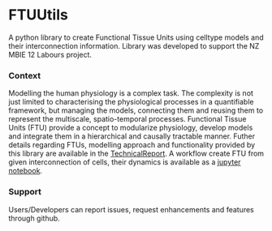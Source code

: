# FTUUtils

A python library to create Functional Tissue Units using celltype models and their interconnection information. Library was developed to support the NZ MBIE 12 Labours project.

### Context
Modelling the human physiology is a complex task. The complexity is not just limited to characterising the physiological processes in a quantifiable framework, but managing the models, connecting them and reusing them to represent the multiscale, spatio-temporal processes. Functional Tissue Units (FTU) provide a concept to modularize physiology, develop models and integrate them in a hierarchical and causally tractable manner.
Futher details regarding FTUs, modelling approach and functionality provided by this library are available in the [TechnicalReport](TechnicalReport.pdf).
A workflow create FTU from given interconnection of cells, their dynamics is available as a [jupyter notebook](tests/ftuworkflow.ipynb).

### Support
Users/Developers can report issues, request enhancements and features through github.
